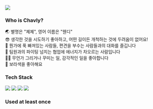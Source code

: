 <img src="https://capsule-render.vercel.app/api?type=waving&color=7E38EC&height=300&section=header&text=Welcome%20to%20my%20Gitlog❤&fontSize=40&fontColor=ffffff&animation=twinkling" />

### Who is Chavly?</br>
🌏 별명은 "졔졔", 영어 이름은 "웬디" </br>
😎 생각한 것을 시도하기 좋아하고, 어떤 길이든 개척하는 것에 두려움이 없어요!</br>
👄 뭔가에 푹 빠져있는 사람들, 편견을 부수는 사람들과의 대화를 즐깁니다</br>
👥 팀원과의 파이팅 넘치는 협업에 에너지가 차오르는 사람입니다</br>
✍🏻 무언가 그리거나 꾸미는 일, 감각적인 일을 좋아합니다</br>
💜 보라색을 좋아해요

### Tech Stack</br>
<img src="https://img.shields.io/badge/-vue.js-4FC08D?style=for-the-badge&logo=Vue.js&logoColor=black">
<img src="https://img.shields.io/badge/-quasar framework-1976D2?style=for-the-badge&logo=Quasar&logoColor=black">
<img src="https://img.shields.io/badge/-HTML-E34F26?style=for-the-badge&logo=HTML5&logoColor=black">
<img src="https://img.shields.io/badge/-CSS-1572B6?style=for-the-badge&logo=CSS3&logoColor=black">


### Used at least once</br>
